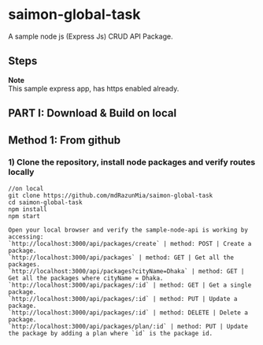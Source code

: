 # saimon-global-task

A sample node js (Express Js) CRUD API Package.     

## Steps

**Note**  
This sample express app, has https enabled already.    

## PART I: Download & Build on local

## Method 1: From github
### 1) Clone the repository, install node packages  and verify routes locally

``` 
//on local
git clone https://github.com/mdRazunMia/saimon-global-task
cd saimon-global-task 
npm install
npm start
```

```
Open your local browser and verify the sample-node-api is working by accessing:  
`http://localhost:3000/api/packages/create` | method: POST | Create a package.  
`http://localhost:3000/api/packages` | method: GET | Get all the packages.  
`http://localhost:3000/api/packages?cityName=Dhaka` | method: GET | Get all the packages where cityName = Dhaka.  
`http://localhost:3000/api/packages/:id` | method: GET | Get a single package.  
`http://localhost:3000/api/packages/:id` | method: PUT | Update a package.  
`http://localhost:3000/api/packages/:id` | method: DELETE | Delete a package.  
`http://localhost:3000/api/packages/plan/:id` | method: PUT | Update the package by adding a plan where `id` is the package id.  

```




